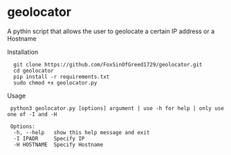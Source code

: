 # geolocator
A pythin script that allows the user to geolocate a certain IP address or a Hostname

Installation

      git clone https://github.com/FoxSinOfGreed1729/geolocator.git
      cd geolocator
      pip install -r requirements.txt
      sudo chmod +x geolocator.py
      
      
Usage 

     python3 geolocator.py [options] argument | use -h for help | only use one of -I and -H

     Options:
      -h, --help   show this help message and exit
      -I IPADR     Specify IP
      -H HOSTNAME  Specify Hostname
